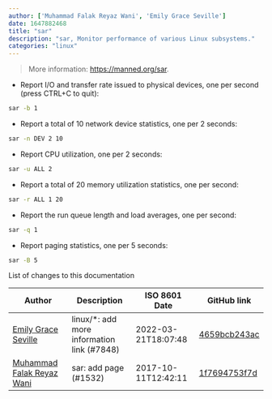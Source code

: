 ```yaml
---
author: ['Muhammad Falak Reyaz Wani', 'Emily Grace Seville']
date: 1647882468
title: "sar"
description: "sar, Monitor performance of various Linux subsystems."
categories: "linux"
---
```

> More information: <https://manned.org/sar>.

- Report I/O and transfer rate issued to physical devices, one per second (press CTRL+C to quit):

```bash
sar -b 1
```

- Report a total of 10 network device statistics, one per 2 seconds:

```bash
sar -n DEV 2 10
```

- Report CPU utilization, one per 2 seconds:

```bash
sar -u ALL 2
```

- Report a total of 20 memory utilization statistics, one per second:

```bash
sar -r ALL 1 20
```

- Report the run queue length and load averages, one per second:

```bash
sar -q 1
```

- Report paging statistics, one per 5 seconds:

```bash
sar -B 5
```
List of changes to this documentation


Author | Description | ISO 8601 Date | GitHub link
------|-----|-----|-----
[Emily Grace Seville](mailto:emilyseville7cf@gmail.com) | linux/*: add more information link (#7848) | 2022-03-21T18:07:48 | [4659bcb243ac](https://github.com/tldr-pages/tldr/commit/4659bcb243ac572c9e0c95117097801f1e62bda4)
[Muhammad Falak Reyaz Wani](mailto:mfrw@users.noreply.github.com) | sar: add page (#1532) | 2017-10-11T12:42:11 | [1f7694753f7d](https://github.com/tldr-pages/tldr/commit/1f7694753f7d9d9e18be69c699b1a22a378d4455)

